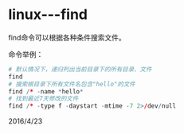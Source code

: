 # linux---find

find命令可以根据各种条件搜索文件。  

命令举例：  
```r
# 默认情况下，递归列出当前目录下的所有目录、文件
find
# 搜索根目录下所有文件名包含"hello"的文件
find /* -name *hello*
# 找到最近7天修改的文件
find /* -type f -daystart -mtime -7 2>/dev/null
```


2016/4/23  
